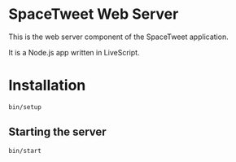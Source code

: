 # SpaceTweet Web Server

This is the web server component of the SpaceTweet application.

It is a Node.js app written in LiveScript.


# Installation

```
bin/setup
```


## Starting the server

```
bin/start
```
